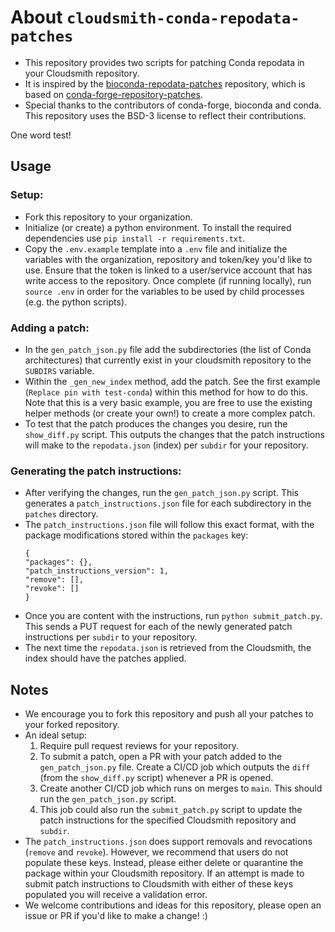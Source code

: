 # About `cloudsmith-conda-repodata-patches`
- This repository provides two scripts for patching Conda repodata in your Cloudsmith repository.
- It is inspired by the [bioconda-repodata-patches](https://github.com/bioconda/bioconda-repodata-patches) repository, which is based on [conda-forge-repository-patches](https://github.com/conda-forge/conda-forge-repodata-patches-feedstock). 
- Special thanks to the contributors of conda-forge, bioconda and conda. This repository uses the BSD-3 license to reflect their contributions.

One word test!

## Usage 

### Setup: 
- Fork this repository to your organization.
- Initialize (or create) a python environment. To install the required dependencies use `pip install -r requirements.txt`.
- Copy the `.env.example` template into a `.env` file and initialize the variables with the organization, repository and token/key you'd like to use. Ensure that the token is linked to a user/service account that has write access to the repository. Once complete (if running locally), run `source .env` in order for the variables to be used by child processes (e.g. the python scripts). 

### Adding a patch: 
- In the `gen_patch_json.py` file add the subdirectories (the list of Conda architectures) that currently exist in your cloudsmith repository to the `SUBDIRS` variable. 
- Within the `_gen_new_index` method, add the patch. See the first example (`Replace pin with test-conda`) within this method for how to do this. Note that this is a very basic example, you are free to use the existing helper methods (or create your own!) to create a more complex patch. 
- To test that the patch produces the changes you desire, run the `show_diff.py` script. This outputs the changes that the patch instructions will make to the `repodata.json` (index) per `subdir` for your repository. 

### Generating the patch instructions: 
- After verifying the changes, run the `gen_patch_json.py` script. This generates a `patch_instructions.json` file for each subdirectory in the `patches` directory.
- The `patch_instructions.json` file will follow this exact format, with the package modifications stored within the `packages` key: 
    ```
    {
    "packages": {},
    "patch_instructions_version": 1,
    "remove": [],
    "revoke": []
    }
    ```
- Once you are content with the instructions, run `python submit_patch.py`. This sends a PUT request for each of the newly generated patch instructions per `subdir` to your repository.
- The next time the `repodata.json` is retrieved from the Cloudsmith, the index should have the patches applied.

## Notes
- We encourage you to fork this repository and push all your patches to your forked repository. 
- An ideal setup: 
   1. Require pull request reviews for your repository. 
   2. To submit a patch, open a PR with your patch added to the `gen_patch_json.py` file. Create a CI/CD job which outputs the `diff` (from the `show_diff.py` script) whenever a PR is opened. 
   3. Create another CI/CD job which runs on merges to `main`. This should run the `gen_patch_json.py` script. 
   4. This job could also run the `submit_patch.py` script to update the patch instructions for the specified Cloudsmith repository and `subdir`. 
- The `patch_instructions.json` does support removals and revocations (`remove` and `revoke`). However, we recommend that users do not populate these keys. Instead, please either delete or quarantine the package within your Cloudsmith repository. If an attempt is made to submit patch instructions to Cloudsmith with either of these keys populated you will receive a validation error.
- We welcome contributions and ideas for this repository, please open an issue or PR if you'd like to make a change! :) 
